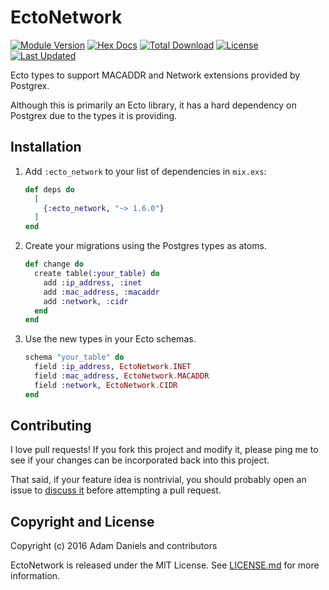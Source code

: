 # EctoNetwork

[![Module Version](https://img.shields.io/hexpm/v/ecto_network.svg)](https://hex.pm/packages/ecto_network)
[![Hex Docs](https://img.shields.io/badge/hex-docs-lightgreen.svg)](https://hexdocs.pm/ecto_network/)
[![Total Download](https://img.shields.io/hexpm/dt/ecto_network.svg)](https://hex.pm/packages/ecto_network)
[![License](https://img.shields.io/hexpm/l/ecto_network.svg)](https://github.com/adam12/ecto_network/blob/master/LICENSE)
[![Last Updated](https://img.shields.io/github/last-commit/adam12/ecto_network.svg)](https://github.com/adam12/ecto_network/commits/master)

Ecto types to support MACADDR and Network extensions provided by Postgrex.

Although this is primarily an Ecto library, it has a hard dependency on Postgrex
due to the types it is providing.

## Installation

1. Add `:ecto_network` to your list of dependencies in `mix.exs`:

    ```elixir
    def deps do
      [
        {:ecto_network, "~> 1.6.0"}
      ]
    end
    ```

2. Create your migrations using the Postgres types as atoms.

    ```elixir
    def change do
      create table(:your_table) do
        add :ip_address, :inet
        add :mac_address, :macaddr
        add :network, :cidr
      end
    end
    ```

3. Use the new types in your Ecto schemas.

    ```elixir
    schema "your_table" do
      field :ip_address, EctoNetwork.INET
      field :mac_address, EctoNetwork.MACADDR
      field :network, EctoNetwork.CIDR
    end
    ```

## Contributing

I love pull requests! If you fork this project and modify it, please ping me to see
if your changes can be incorporated back into this project.

That said, if your feature idea is nontrivial, you should probably open an issue to
[discuss it](http://www.igvita.com/2011/12/19/dont-push-your-pull-requests/)
before attempting a pull request.

## Copyright and License

Copyright (c) 2016 Adam Daniels and contributors

EctoNetwork is released under the MIT License. See [LICENSE.md](./LICENSE.md) for
more information.
